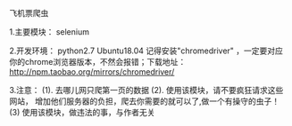 飞机票爬虫

1.主要模块：
    selenium

2.开发环境：
   python2.7
   Ubuntu18.04
   记得安装"chromedriver" ，一定要对应你的chrome浏览器版本，不然会报错；下载地址：http://npm.taobao.org/mirrors/chromedriver/

3.注意：
    (1). 去哪儿网只爬第一页的数据
    (2). 使用该模块，请不要疯狂请求这些网站，
       增加他们服务器的负担，爬去你需要的就可以了,做一个有操守的虫子！
    (3) 使用该模块，做违法的事，与作者无关

